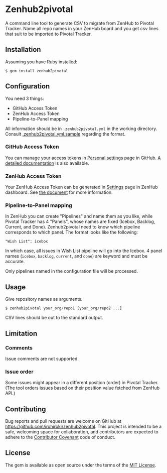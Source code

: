 # Zenhub2pivotal

A command line tool to generate CSV to migrate from ZenHub to Pivotal Tracker. Name all repo names in your ZenHub board and you get csv lines that suit to be imported to Pivotal Tracker.

## Installation

Assuming you have Ruby installed:

    $ gem install zenhub2pivotal

## Configuration

You need 3 things:

* GitHub Access Token
* ZenHub Access Token
* Pipeline-to-Panel mapping

All information should be in `.zenhub2pivotal.yml` in the working directory. Consult [.zenhub2pivotal.yml.sample](.zenhub2pivotal.yml.sample) regarding the format.

### GitHub Access Token

You can manage your access tokens in [Personal settings](https://github.com/settings/tokens) page in GitHub. [A detailed documentation](https://developer.github.com/v3/oauth/) is also available.

### ZenHub Access Token

Your ZenHub Access Token can be generated in [Settings](https://dashboard.zenhub.io/#/settings) page in ZenHub dashboard. See [the document](https://github.com/ZenHubIO/API#authentication) for more information.

### Pipeline-to-Panel mapping

In ZenHub you can create "Pipelines" and name them as you like, while Pivotal Tracker has 4 "Panels", whose names are fixed (Icebox, Backlog, Current, and Done). Zenhub2pivotal need to know which pipeline corresponds to which panel. The format looks like the following:

    "Wish List": icebox

In which case, all issues in Wish List pipeline will go into the Icebox. 4 panel names (`icebox`, `backlog`, `current`, and `done`) are keyword and must be accurate.

Only pipelines named in the configuration file will be processed.

## Usage

Give repository names as arguments.

    $ zenhub2pivotal your_org/repo1 [your_org/repo2 ...]

CSV lines should be out to the standard output.

## Limitation

### Comments

Issue comments are not supported.

### Issue order

Some issues might appear in a different position (order) in Pivotal Tracker. (The tool orders issues based on their position value fetched from ZenHub API.)

## Contributing

Bug reports and pull requests are welcome on GitHub at https://github.com/irohiroki/zenhub2pivotal. This project is intended to be a safe, welcoming space for collaboration, and contributors are expected to adhere to the [Contributor Covenant](http://contributor-covenant.org) code of conduct.

## License

The gem is available as open source under the terms of the [MIT License](http://opensource.org/licenses/MIT).
